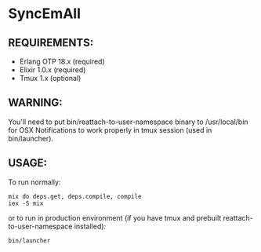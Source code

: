 SyncEmAll
=========

## REQUIREMENTS:

* Erlang OTP 18.x (required)
* Elixir 1.0.x (required)
* Tmux 1.x (optional)


## WARNING:

You'll need to put bin/reattach-to-user-namespace binary to /usr/local/bin for OSX Notifications to work properly in tmux session (used in bin/launcher).


## USAGE:

To run normally:

```
mix do deps.get, deps.compile, compile
iex -S mix
```

or to run in production environment (if you have tmux and prebuilt reattach-to-user-namespace installed):

```
bin/launcher
```
